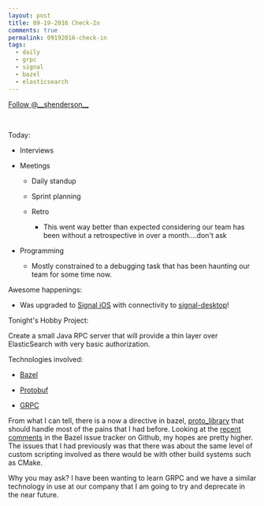```yaml
---
layout: post
title: 09-19-2016 Check-In
comments: true
permalink: 09192016-check-in
tags:
  - daily
  - grpc
  - signal
  - bazel
  - elasticsearch
---
```


<div><!-- <a href="https://twitter.com/share" class="twitter-share-button" data-via="__shenderson__">Tweet</a> --><a class="twitter-follow-button" data-show-count="false" href="https://twitter.com/__shenderson__">Follow @__shenderson__</a> <script>!function(d,s,id){var js,fjs=d.getElementsByTagName(s)[0],p=/^http:/.test(d.location)?'http':'https';if(!d.getElementById(id)){js=d.createElement(s);js.id=id;js.src=p+'://platform.twitter.com/widgets.js';fjs.parentNode.insertBefore(js,fjs);}}(document, 'script', 'twitter-wjs');</script></div>

<script>!function(d,s,id){var js,fjs=d.getElementsByTagName(s)[0];if(!d.getElementById(id)){js=d.createElement(s);js.id=id;js.src="//platform.twitter.com/widgets.js";fjs.parentNode.insertBefore(js,fjs);}}(document,"script","twitter-wjs");</script>

&nbsp;

Today:

  * Interviews

  * Meetings

    * Daily standup

    * Sprint planning

    * Retro

      * This went way better than expected considering our team has been without a retrospective in over a month....don't ask

  * Programming

    * Mostly constrained to a debugging task that has been haunting our team for some time now.

Awesome happenings:

  * Was upgraded to [Signal iOS](https://itunes.apple.com/us/app/signal-private-messenger/id874139669?mt=8) with connectivity to [signal-desktop](https://chrome.google.com/webstore/detail/signal-private-messenger/bikioccmkafdpakkkcpdbppfkghcmihk?hl=en)!

Tonight's Hobby Project:

Create a small Java RPC server that will provide a thin layer over ElasticSearch with very basic authorization.  

Technologies involved:

  * [Bazel](http://bazel.io/)

  * [Protobuf](https://developers.google.com/protocol-buffers/)

  * [GRPC](http://www.grpc.io/)

From what I can tell, there is a now a directive in bazel, [proto_library](http://bazel.io/docs/be/protocol-buffer.html) that should handle most of the pains that I had before.  Looking at the [recent comments](https://github.com/bazelbuild/bazel/issues/52) in the Bazel issue tracker on Github, my hopes are pretty higher.  The issues that I had previously was that there was about the same level of custom scripting involved as there would be with other build systems such as CMake.

Why you may ask?  I have been wanting to learn GRPC and we have a similar technology in use at our company that I am going to try and deprecate in the near future.